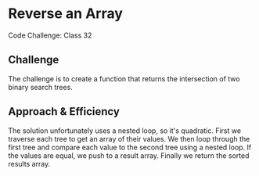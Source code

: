 # Reverse an Array
Code Challenge: Class 32

## Challenge
The challenge is to create a function that returns the intersection of two binary search trees.

## Approach & Efficiency 
The solution unfortunately uses a nested loop, so it's quadratic. First we traverse each tree to get an array of their values. We then loop through the first tree and compare each value to the second tree using a nested loop. If the values are equal, we push to a result array. Finally we return the sorted results array.